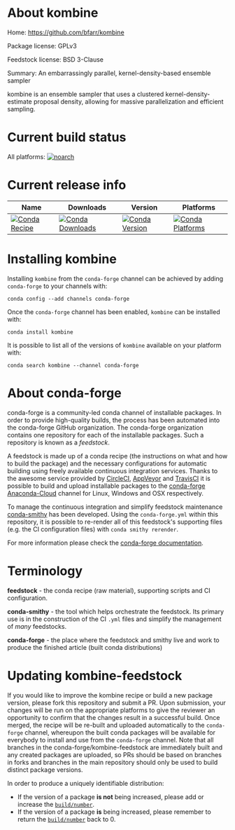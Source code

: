 About kombine
=============

Home: https://github.com/bfarr/kombine

Package license: GPLv3

Feedstock license: BSD 3-Clause

Summary: An embarrassingly parallel, kernel-density-based ensemble sampler

kombine is an ensemble sampler that uses a clustered
kernel-density-estimate proposal density, allowing for
massive parallelization and efficient sampling.


Current build status
====================

All platforms:
[![noarch](https://img.shields.io/circleci/project/github/conda-forge/kombine-feedstock/master.svg?label=noarch)](https://circleci.com/gh/conda-forge/kombine-feedstock)

Current release info
====================

| Name | Downloads | Version | Platforms |
| --- | --- | --- | --- |
| [![Conda Recipe](https://img.shields.io/badge/recipe-kombine-green.svg)](https://anaconda.org/conda-forge/kombine) | [![Conda Downloads](https://img.shields.io/conda/dn/conda-forge/kombine.svg)](https://anaconda.org/conda-forge/kombine) | [![Conda Version](https://img.shields.io/conda/vn/conda-forge/kombine.svg)](https://anaconda.org/conda-forge/kombine) | [![Conda Platforms](https://img.shields.io/conda/pn/conda-forge/kombine.svg)](https://anaconda.org/conda-forge/kombine) |

Installing kombine
==================

Installing `kombine` from the `conda-forge` channel can be achieved by adding `conda-forge` to your channels with:

```
conda config --add channels conda-forge
```

Once the `conda-forge` channel has been enabled, `kombine` can be installed with:

```
conda install kombine
```

It is possible to list all of the versions of `kombine` available on your platform with:

```
conda search kombine --channel conda-forge
```


About conda-forge
=================

conda-forge is a community-led conda channel of installable packages.
In order to provide high-quality builds, the process has been automated into the
conda-forge GitHub organization. The conda-forge organization contains one repository
for each of the installable packages. Such a repository is known as a *feedstock*.

A feedstock is made up of a conda recipe (the instructions on what and how to build
the package) and the necessary configurations for automatic building using freely
available continuous integration services. Thanks to the awesome service provided by
[CircleCI](https://circleci.com/), [AppVeyor](http://www.appveyor.com/)
and [TravisCI](https://travis-ci.org/) it is possible to build and upload installable
packages to the [conda-forge](https://anaconda.org/conda-forge)
[Anaconda-Cloud](http://docs.anaconda.org/) channel for Linux, Windows and OSX respectively.

To manage the continuous integration and simplify feedstock maintenance
[conda-smithy](http://github.com/conda-forge/conda-smithy) has been developed.
Using the ``conda-forge.yml`` within this repository, it is possible to re-render all of
this feedstock's supporting files (e.g. the CI configuration files) with ``conda smithy rerender``.

For more information please check the [conda-forge documentation](https://conda-forge.org/docs/).

Terminology
===========

**feedstock** - the conda recipe (raw material), supporting scripts and CI configuration.

**conda-smithy** - the tool which helps orchestrate the feedstock.
                   Its primary use is in the construction of the CI ``.yml`` files
                   and simplify the management of *many* feedstocks.

**conda-forge** - the place where the feedstock and smithy live and work to
                  produce the finished article (built conda distributions)


Updating kombine-feedstock
==========================

If you would like to improve the kombine recipe or build a new
package version, please fork this repository and submit a PR. Upon submission,
your changes will be run on the appropriate platforms to give the reviewer an
opportunity to confirm that the changes result in a successful build. Once
merged, the recipe will be re-built and uploaded automatically to the
`conda-forge` channel, whereupon the built conda packages will be available for
everybody to install and use from the `conda-forge` channel.
Note that all branches in the conda-forge/kombine-feedstock are
immediately built and any created packages are uploaded, so PRs should be based
on branches in forks and branches in the main repository should only be used to
build distinct package versions.

In order to produce a uniquely identifiable distribution:
 * If the version of a package **is not** being increased, please add or increase
   the [``build/number``](http://conda.pydata.org/docs/building/meta-yaml.html#build-number-and-string).
 * If the version of a package **is** being increased, please remember to return
   the [``build/number``](http://conda.pydata.org/docs/building/meta-yaml.html#build-number-and-string)
   back to 0.